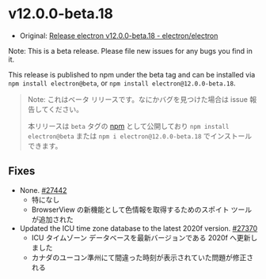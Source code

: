 # v12.0.0-beta.18

- Original: [Release electron v12.0.0-beta.18 - electron/electron](https://github.com/electron/electron/releases/tag/v12.0.0-beta.18)

Note: This is a beta release. Please file new issues for any bugs you find in it.

This release is published to npm under the beta tag and can be installed via `npm install electron@beta`, or `npm install electron@12.0.0-beta.18`.

> Note: これはベータ リリースです。なにかバグを見つけた場合は issue 報告してください。
>
> 本リリースは `beta` タグの [npm](https://www.npmjs.com/package/electron) として公開しており `npm install electron@beta` または `npm i electron@12.0.0-beta.18` でインストールできます。

## Fixes

- None. [#27442](https://github.com/electron/electron/pull/27442)
  - 特になし
  - BrowserView の新機能として色情報を取得するためのスポイト ツールが追加された
- Updated the ICU time zone database to the latest 2020f version. [#27370](https://github.com/electron/electron/pull/27370)
  - ICU タイムゾーン データベースを最新バージョンである 2020f へ更新しました
  - カナダのユーコン準州にて間違った時刻が表示されていた問題が修正される
